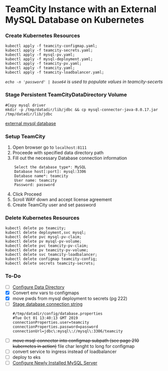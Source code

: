 # TeamCity Instance with an External MySQL Database on Kubernetes


### Create Kubernetes Resources

```
kubectl apply -f teamcity-configmap.yaml;
kubectl apply -f teamcity-secrets.yaml;
kubectl apply -f mysql-pv.yaml;
kubectl apply -f mysql-deployment.yaml;
kubectl apply -f teamcity-pv.yaml;
kubectl apply -f teamcity.yaml;
kubectl apply -f teamcity-loadbalancer.yaml;
```

_`echo -n 'password' | base64` is used to populate values in teamcity-secerts_
### Stage Persistent TeamCityDataDirectory Volume

```
#Copy mysql driver
mkdir -p /tmp/datadir/lib/jdbc && cp mysql-connector-java-8.0.17.jar /tmp/datadir/lib/jdbc
```

[external mysql database](https://www.jetbrains.com/help/teamcity/setting-up-an-external-database.html?_ga=2.213872598.374019039.1565610915-964155662.1565610915#SettingupanExternalDatabase-MySQL)

### Setup TeamCity

1. Open browser go to `localhost:8111`
2. Proceede with specified data directory path
3. Fill out the necessary Database connection information
```
    Select the database type*: MySQL
    Database host[:port]: mysql:3306
    Database name*: teamcity
    User name: teamcity
    Password: password
```
4. Click Proceed
5. Scroll WAY down and accept license agreement
6. Create TeamCity user and set password

### Delete Kubernetes Resources

```
kubectl delete po teamcity;
kubectl delete deployment,svc mysql;
kubectl delete pvc mysql-pv-claim;
kubectl delete pv mysql-pv-volume;
kubectl delete pvc teamcity-pv-claim;
kubectl delete pv teamcity-pv-volume;
kubectl delete svc teamcity-loadbalancer;
kubectl delete configmap teamcity-config;
kubectl delete secrets teamcity-secrets;
```


### To-Do

- [ ] [Configure Data Directory](https://www.jetbrains.com/help/teamcity/teamcity-data-directory.html#TeamCityDataDirectory-ConfiguringtheLocation)
- [x] Convert env vars to configmaps
- [x] move pwds from mysql deployment to secrets (pg 222)
- [ ] [Stage database connection string](https://www.jetbrains.com/help/teamcity/setting-up-an-external-database.html?_ga=2.213872598.374019039.1565610915-964155662.1565610915#SettingupanExternalDatabase-DatabaseConfigurationProperties)
    ```
    #/tmp/datadir/config/database.properties
    #Tue Oct 01 13:40:13 GMT 2019
    connectionProperties.user=teamcity
    connectionProperties.password=password
    connectionUrl=jdbc\:mysql\://mysql\:3306/teamcity
    ```
- [ ] ~~move msql-connector into configmap subpath (see page 210 kubernetes in action)~~ file char lenght to long for configmap
- [ ] convert service to ingress instead of loadbalancer
- [ ] deploy to eks
- [ ] [Configure Newly Installed MySQL Server](https://www.jetbrains.com/help/teamcity/how-to.html?_ga=2.213872598.374019039.1565610915-964155662.1565610915#HowTo...-ConfigureNewlyInstalledMySQLServer)
